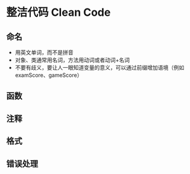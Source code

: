 # 整洁代码 Clean Code

## 命名

- 用英文单词，而不是拼音
- 对象、类通常用名词，方法用动词或者动词+名词
- 不要有歧义，要让人一眼知道变量的意义，可以通过前缀增加语境（例如 examScore、gameScore）

## 函数

## 注释

## 格式

## 错误处理

